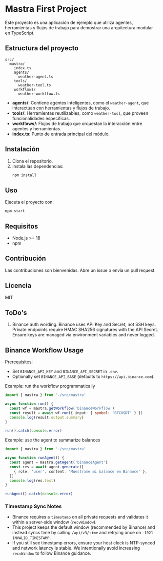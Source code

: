 # Mastra First Project

Este proyecto es una aplicación de ejemplo que utiliza agentes, herramientas y flujos de trabajo para demostrar una arquitectura modular en TypeScript.

## Estructura del proyecto

```
src/
  mastra/
    index.ts
    agents/
      weather-agent.ts
    tools/
      weather-tool.ts
    workflows/
      weather-workflow.ts
```

- **agents/**: Contiene agentes inteligentes, como el `weather-agent`, que interactúan con herramientas y flujos de trabajo.
- **tools/**: Herramientas reutilizables, como `weather-tool`, que proveen funcionalidades específicas.
- **workflows/**: Flujos de trabajo que orquestan la interacción entre agentes y herramientas.
- **index.ts**: Punto de entrada principal del módulo.

## Instalación

1. Clona el repositorio.
2. Instala las dependencias:
   ```bash
   npm install
   ```

## Uso

Ejecuta el proyecto con:
```bash
npm start
```

## Requisitos
- Node.js >= 18
- npm

## Contribución
Las contribuciones son bienvenidas. Abre un issue o envía un pull request.

## Licencia
MIT

## ToDo's
1. Binance auth wording: Binance uses API Key and Secret, not SSH keys. Private endpoints require HMAC SHA256 signatures with the API Secret. Ensure keys are managed via environment variables and never logged.

## Binance Workflow Usage

Prerequisites:
- Set `BINANCE_API_KEY` and `BINANCE_API_SECRET` in `.env`.
- Optionally set `BINANCE_API_BASE` (defaults to `https://api.binance.com`).

Example: run the workflow programmatically

```ts
import { mastra } from './src/mastra'

async function run() {
  const wf = mastra.getWorkflow('binanceWorkflow')
  const result = await wf.run({ input: { symbol: 'BTCUSDT' } })
  console.log(result.output.summary)
}

run().catch(console.error)
```

Example: use the agent to summarize balances

```ts
import { mastra } from './src/mastra'

async function runAgent() {
  const agent = mastra.getAgent('binanceAgent')
  const res = await agent.generate([
    { role: 'user', content: 'Muestrame mi balance en Binance' },
  ])
  console.log(res.text)
}

runAgent().catch(console.error)
```

### Timestamp Sync Notes
- Binance requires a `timestamp` on all private requests and validates it within a server-side window (`recvWindow`).
- This project keeps the default window (recommended by Binance) and instead syncs time by calling `/api/v3/time` and retrying once on `-1021 INVALID_TIMESTAMP`.
- If you still see timestamp errors, ensure your host clock is NTP-synced and network latency is stable. We intentionally avoid increasing `recvWindow` to follow Binance guidance.
